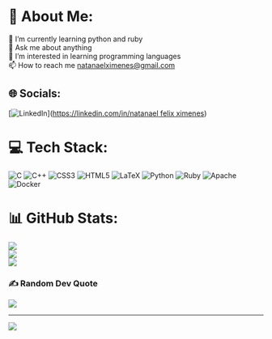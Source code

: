 # 💫 About Me:
🌱 I’m currently learning python and ruby<br>💬 Ask me about anything<br>👀 I’m interested in learning programming languages<br>📫 How to reach me natanaelximenes@gmail.com


## 🌐 Socials:
[![LinkedIn](https://img.shields.io/badge/LinkedIn-%230077B5.svg?logo=linkedin&logoColor=white)]([https://linkedin.com/in/natanael felix ximenes](https://www.linkedin.com/in/natanael-felix-ximenes-8a0835209/)) 

# 💻 Tech Stack:
![C](https://img.shields.io/badge/c-%2300599C.svg?style=for-the-badge&logo=c&logoColor=white) ![C++](https://img.shields.io/badge/c++-%2300599C.svg?style=for-the-badge&logo=c%2B%2B&logoColor=white) ![CSS3](https://img.shields.io/badge/css3-%231572B6.svg?style=for-the-badge&logo=css3&logoColor=white) ![HTML5](https://img.shields.io/badge/html5-%23E34F26.svg?style=for-the-badge&logo=html5&logoColor=white) ![LaTeX](https://img.shields.io/badge/latex-%23008080.svg?style=for-the-badge&logo=latex&logoColor=white) ![Python](https://img.shields.io/badge/python-3670A0?style=for-the-badge&logo=python&logoColor=ffdd54) ![Ruby](https://img.shields.io/badge/ruby-%23CC342D.svg?style=for-the-badge&logo=ruby&logoColor=white) ![Apache](https://img.shields.io/badge/apache-%23D42029.svg?style=for-the-badge&logo=apache&logoColor=white) ![Docker](https://img.shields.io/badge/docker-%230db7ed.svg?style=for-the-badge&logo=docker&logoColor=white)
# 📊 GitHub Stats:
![](https://github-readme-stats.vercel.app/api?username=Natanaelfelixx&theme=dark&hide_border=false&include_all_commits=false&count_private=false)<br/>
![](https://github-readme-streak-stats.herokuapp.com/?user=Natanaelfelixx&theme=dark&hide_border=false)<br/>
![](https://github-readme-stats.vercel.app/api/top-langs/?username=Natanaelfelixx&theme=dark&hide_border=false&include_all_commits=false&count_private=false&layout=compact)

### ✍️ Random Dev Quote
![](https://quotes-github-readme.vercel.app/api?type=horizontal&theme=radical)

---
[![](https://visitcount.itsvg.in/api?id=Natanaelfelixx&icon=0&color=0)](https://visitcount.itsvg.in)

<!-- Proudly created with GPRM ( https://gprm.itsvg.in ) -->
